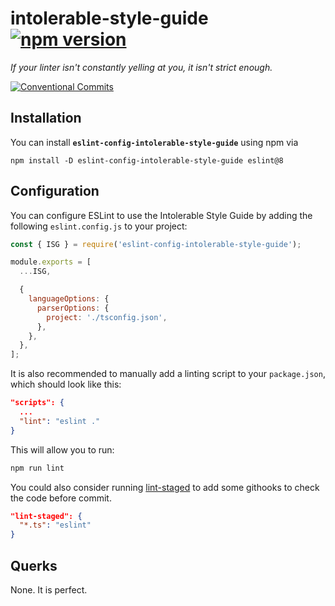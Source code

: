 # intolerable-style-guide [![npm version](https://badge.fury.io/js/eslint-config-intolerable-style-guide.svg)](https://www.npmjs.com/package/eslint-config-intolerable-style-guide)

*If your linter isn't constantly yelling at you, it isn't strict enough.*

[![Conventional Commits](https://img.shields.io/badge/Conventional%20Commits-1.0.0-yellow.svg)](https://conventionalcommits.org)

## Installation

You can install **`eslint-config-intolerable-style-guide`** using npm via
```
npm install -D eslint-config-intolerable-style-guide eslint@8
```

## Configuration

You can configure ESLint to use the Intolerable Style Guide by adding the following `eslint.config.js` to your project:
```javascript
const { ISG } = require('eslint-config-intolerable-style-guide');

module.exports = [
  ...ISG,

  {
    languageOptions: {
      parserOptions: {
        project: './tsconfig.json',
      },
    },
  },
];
```

It is also recommended to manually add a linting script to your `package.json`, which should look like this:

```json
"scripts": {
  ...
  "lint": "eslint ."
}
```

This will allow you to run:
```bash
npm run lint
```

You could also consider running [lint-staged](https://github.com/okonet/lint-staged) to add some githooks to check the code before commit.
```json
"lint-staged": {
  "*.ts": "eslint"
}
```

## Querks

None. It is perfect.
